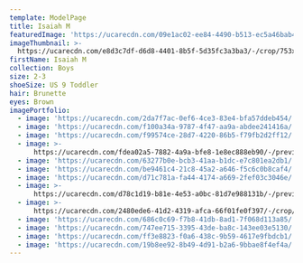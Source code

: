```yaml
---
template: ModelPage
title: Isaiah M
featuredImage: 'https://ucarecdn.com/09e1ac02-ee84-4490-b513-ec5a46bab42a/'
imageThumbnail: >-
  https://ucarecdn.com/e8d3c7df-d6d8-4401-8b5f-5d35fc3a3ba3/-/crop/753x1082/484,191/-/preview/
firstName: Isaiah M
collection: Boys
size: 2-3
shoeSize: US 9 Toddler
hair: Brunette
eyes: Brown
imagePortfolio:
  - image: 'https://ucarecdn.com/2da7f7ac-0ef6-4ce3-83e4-bfa57ddeb454/'
  - image: 'https://ucarecdn.com/f100a34a-9787-4f47-aa9a-abdee241416a/'
  - image: 'https://ucarecdn.com/f99574ce-28d7-4220-86b5-f79fb2d2ff12/'
  - image: >-
      https://ucarecdn.com/fdea02a5-7882-4a9a-bfe8-1e8ec888eb90/-/preview/-/rotate/90/
  - image: 'https://ucarecdn.com/63277b0e-bcb3-41aa-b1dc-e7c801ea2db1/'
  - image: 'https://ucarecdn.com/be9461c4-21c8-45a2-a646-f5c6c0b8caf4/'
  - image: 'https://ucarecdn.com/d71c781a-fa44-4174-a669-2fef03c3046e/'
  - image: >-
      https://ucarecdn.com/d78c1d19-b81e-4e53-a0bc-81d7e988131b/-/preview/-/rotate/90/
  - image: >-
      https://ucarecdn.com/2480ede6-41d2-4319-afca-66f01fe0f397/-/crop/672x1134/787,782/-/preview/
  - image: 'https://ucarecdn.com/686c0c69-f7b8-41db-8ad1-7f068d113a85/'
  - image: 'https://ucarecdn.com/747ee715-3395-43de-ba8c-143ee03e5130/'
  - image: 'https://ucarecdn.com/ff3e8823-f0a6-438c-9b59-4617e9fbdcb1/'
  - image: 'https://ucarecdn.com/19b8ee92-8b49-4d91-b2a6-9bbae8f4ef4a/'
---
```


